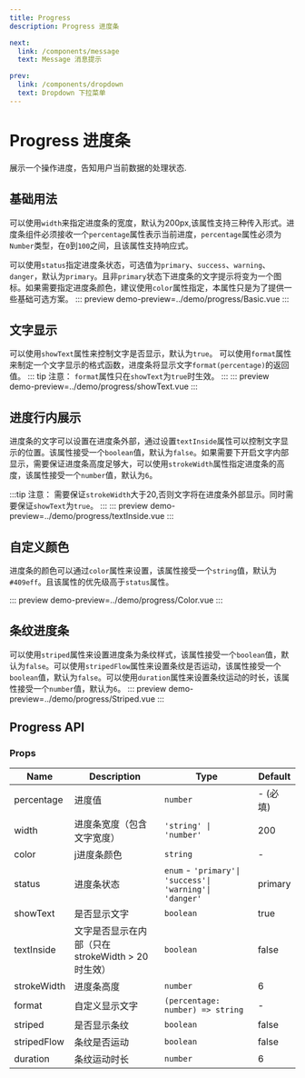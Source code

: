 ```yaml
---
title: Progress
description: Progress 进度条

next: 
  link: /components/message
  text: Message 消息提示

prev:
  link: /components/dropdown
  text: Dropdown 下拉菜单
---
```


# Progress 进度条

展示一个操作进度，告知用户当前数据的处理状态.

## 基础用法
可以使用`width`来指定进度条的宽度，默认为200px,该属性支持三种传入形式。进度条组件必须接收一个`percentage`属性表示当前进度，`percentage`属性必须为`Number`类型，在`0`到`100`之间，且该属性支持响应式。

可以使用`status`指定进度条状态，可选值为`primary`、`success`、`warning`、`danger`，默认为`primary`。且非`primary`状态下进度条的文字提示将变为一个图标。如果需要指定进度条颜色，建议使用`color`属性指定，本属性只是为了提供一些基础可选方案。
::: preview
demo-preview=../demo/progress/Basic.vue
:::

## 文字显示
可以使用`showText`属性来控制文字是否显示，默认为`true`。 可以使用`format`属性来制定一个文字显示的格式函数，进度条将显示文字`format(percentage)`的返回值。
::: tip
注意： `format`属性只在`showText`为`true`时生效。
:::
::: preview
demo-preview=../demo/progress/showText.vue
:::

## 进度行内展示

进度条的文字可以设置在进度条外部，通过设置`textInside`属性可以控制文字显示的位置。该属性接受一个`boolean`值，默认为`false`。如果需要下开启文字内部显示，需要保证进度条高度足够大，可以使用`strokeWidth`属性指定进度条的高度，该属性接受一个`number`值，默认为`6`。

:::tip
注意： 需要保证`strokeWidth`大于20,否则文字将在进度条外部显示。同时需要保证`showText`为`true`。
:::
::: preview
demo-preview=../demo/progress/textInside.vue
:::

## 自定义颜色

进度条的颜色可以通过`color`属性来设置，该属性接受一个`string`值，默认为`#409eff`。且该属性的优先级高于`status`属性。

::: preview
demo-preview=../demo/progress/Color.vue
:::

## 条纹进度条
可以使用`striped`属性来设置进度条为条纹样式，该属性接受一个`boolean`值，默认为`false`。可以使用`stripedFlow`属性来设置条纹是否运动，该属性接受一个`boolean`值，默认为`false`。可以使用`duration`属性来设置条纹运动的时长，该属性接受一个`number`值，默认为`6`。
::: preview
demo-preview=../demo/progress/Striped.vue
::: 

## Progress API

### Props

| Name                | Description                  | Type      | Default         |
| ------------------- | ---------------------------- | --------- | --------------- |
| percentage           | 进度值                     | `number`  |  - (必填)              |
| width               | 进度条宽度（包含文字宽度）      | `'string' \| 'number'` |  200             |
| color              | j进度条颜色                 | `string`  | -             |
| status              | 进度条状态                | `enum` - `'primary'\| 'success'\| 'warning'\| 'danger'`| primary         |
| showText | 是否显示文字              | `boolean`  | true              |
| textInside                | 文字是否显示在内部（只在strokeWidth > 20 时生效）                        | `boolean`  | false |
| strokeWidth         | 进度条高度                     | `number`  |  6            |
| format           | 自定义显示文字                     | `(percentage: number) => string` | -           |
| striped           | 是否显示条纹                     | `boolean`  | false           |
| stripedFlow           | 条纹是否运动                     | `boolean`  | false           |
| duration           | 条纹运动时长                     | `number`  | 6           |
